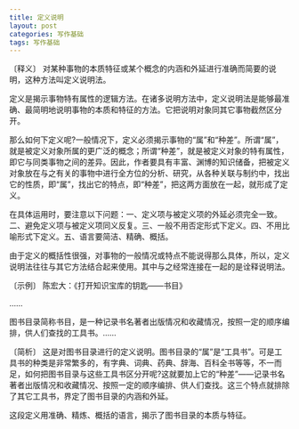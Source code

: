 ```yaml
---
title: 定义说明
layout: post
categories: 写作基础
tags: 写作基础
---
```


〔释义〕 对某种事物的本质特征或某个概念的内涵和外延进行准确而简要的说明，这种方法叫定义说明法。

定义是揭示事物特有属性的逻辑方法。在诸多说明方法中，定义说明法是能够最准确、最简明地说明事物的本质和特征的方法。它把说明对象同其它事物截然区分开。

那么如何下定义呢?一般情况下，定义必须揭示事物的“属”和“种差”。所谓“属”，就是被定义对象所属的更广泛的概念；所谓“种差”，就是被定义对象的特有属性，即它与同类事物之间的差异。因此，作者要具有丰富、渊博的知识储备，把被定义对象放在与之有关的事物中进行全方位的分析、研究，从各种关联与制约中，找出它的性质，即“属”，找出它的特点，即“种差”，把这两方面放在一起，就形成了定义。

在具体运用时，要注意以下问题：一、定义项与被定义项的外延必须完全一致。二、避免定义项与被定义项同义反复。三、一般不用否定形式下定义。四、不用比喻形式下定义。五、语言要简洁、精确、概括。

由于定义的概括性很强，对事物的一般情况或特点不能说得那么具体，所以，定义说明法往往与其它方法结合起来使用。其中与之经常连接在一起的是诠释说明法。

〔示例〕 陈宏大：《打开知识宝库的钥匙——书目》

……

图书目录简称书目，是一种记录书名著者出版情况和收藏情况，按照一定的顺序编排，供人们查找的工具书。……

〔简析〕 这是对图书目录进行的定义说明。图书目录的“属”是“工具书”。可是工具书的种类是非常繁多的，有字典、词典、药典、辞海、百科全书等等，不一而足，如何把图书目录与这些工具书区分开呢?这就要加上它的“种差”——记录书名著者出版情况和收藏情况、按照一定的顺序编排、供人们查找。这三个特点就排除了其它工具书，界定了图书目录的内涵和外延。

这段定义用准确、精炼、概括的语言，揭示了图书目录的本质与特征。 